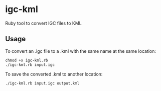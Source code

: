 # igc-kml
Ruby tool to convert IGC files to KML

## Usage
To convert an .igc file to a .kml with the same name at the same location:
```
chmod +x igc-kml.rb
./igc-kml.rb input.igc
```
	
To save the converted .kml to another location:
```
./igc-kml.rb input.igc output.kml
```
